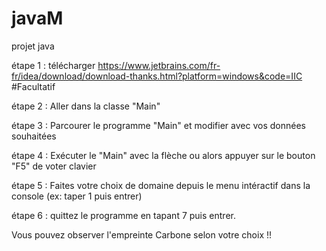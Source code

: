 # javaM
projet java

étape 1 : télécharger https://www.jetbrains.com/fr-fr/idea/download/download-thanks.html?platform=windows&code=IIC #Facultatif 

étape 2 : Aller dans la classe "Main"

étape 3 : Parcourer le programme "Main" et modifier avec vos données souhaitées

étape 4 : Exécuter le "Main" avec la flèche ou alors appuyer sur le bouton "F5" de voter clavier

étape 5 : Faites votre choix de domaine depuis le menu intéractif dans la console (ex: taper 1 puis entrer)

étape 6 : quittez le programme en tapant 7 puis entrer.

Vous pouvez observer l'empreinte Carbone selon votre choix !!
